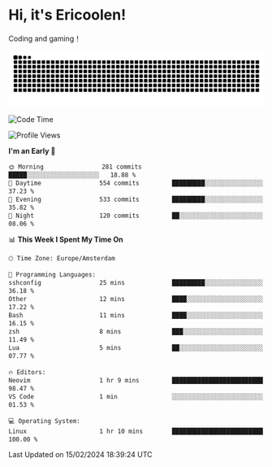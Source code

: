 # Hi, it's Ericoolen!
Coding and gaming！

<picture>
  <source media="(prefers-color-scheme: dark)" srcset="https://raw.githubusercontent.com/Eric-Song-Nop/Eric-Song-Nop/output/github-contribution-grid-snake-dark.svg">
  <source media="(prefers-color-scheme: light)" srcset="https://raw.githubusercontent.com/Eric-Song-Nop/Eric-Song-Nop/output/github-contribution-grid-snake.svg">
  <img alt="github contribution grid snake animation" src="https://raw.githubusercontent.com/Eric-Song-Nop/Eric-Song-Nop/output/github-contribution-grid-snake.svg">
</picture>

<!--START_SECTION:waka-->
![Code Time](http://img.shields.io/badge/Code%20Time-1%2C175%20hrs%2051%20mins-blue)

![Profile Views](http://img.shields.io/badge/Profile%20Views-20-blue)

**I'm an Early 🐤** 

```text
🌞 Morning                281 commits         █████░░░░░░░░░░░░░░░░░░░░   18.88 % 
🌆 Daytime                554 commits         █████████░░░░░░░░░░░░░░░░   37.23 % 
🌃 Evening                533 commits         █████████░░░░░░░░░░░░░░░░   35.82 % 
🌙 Night                  120 commits         ██░░░░░░░░░░░░░░░░░░░░░░░   08.06 % 
```


📊 **This Week I Spent My Time On** 

```text
🕑︎ Time Zone: Europe/Amsterdam

💬 Programming Languages: 
sshconfig                25 mins             █████████░░░░░░░░░░░░░░░░   36.18 % 
Other                    12 mins             ████░░░░░░░░░░░░░░░░░░░░░   17.22 % 
Bash                     11 mins             ████░░░░░░░░░░░░░░░░░░░░░   16.15 % 
zsh                      8 mins              ███░░░░░░░░░░░░░░░░░░░░░░   11.49 % 
Lua                      5 mins              ██░░░░░░░░░░░░░░░░░░░░░░░   07.77 % 

🔥 Editors: 
Neovim                   1 hr 9 mins         █████████████████████████   98.47 % 
VS Code                  1 min               ░░░░░░░░░░░░░░░░░░░░░░░░░   01.53 % 

💻 Operating System: 
Linux                    1 hr 10 mins        █████████████████████████   100.00 % 
```


 Last Updated on 15/02/2024 18:39:24 UTC
<!--END_SECTION:waka-->
